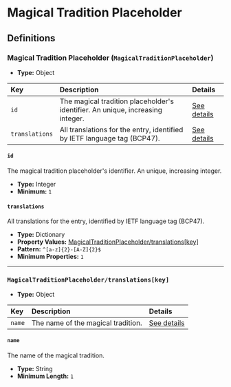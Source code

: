 # Magical Tradition Placeholder

## Definitions

### <a name="MagicalTraditionPlaceholder"></a> Magical Tradition Placeholder (`MagicalTraditionPlaceholder`)

- **Type:** Object

Key | Description | Details
:-- | :-- | :--
`id` | The magical tradition placeholder's identifier. An unique, increasing integer. | <a href="#MagicalTraditionPlaceholder/id">See details</a>
`translations` | All translations for the entry, identified by IETF language tag (BCP47). | <a href="#MagicalTraditionPlaceholder/translations">See details</a>

#### <a name="MagicalTraditionPlaceholder/id"></a> `id`

The magical tradition placeholder's identifier. An unique, increasing
integer.

- **Type:** Integer
- **Minimum:** `1`

#### <a name="MagicalTraditionPlaceholder/translations"></a> `translations`

All translations for the entry, identified by IETF language tag (BCP47).

- **Type:** Dictionary
- **Property Values:** <a href="#MagicalTraditionPlaceholder/translations[key]">MagicalTraditionPlaceholder/translations[key]</a>
- **Pattern:** `^[a-z]{2}-[A-Z]{2}$`
- **Minimum Properties:** `1`

---

### <a name="MagicalTraditionPlaceholder/translations[key]"></a> `MagicalTraditionPlaceholder/translations[key]`

- **Type:** Object

Key | Description | Details
:-- | :-- | :--
`name` | The name of the magical tradition. | <a href="#MagicalTraditionPlaceholder/translations[key]/name">See details</a>

#### <a name="MagicalTraditionPlaceholder/translations[key]/name"></a> `name`

The name of the magical tradition.

- **Type:** String
- **Minimum Length:** `1`
